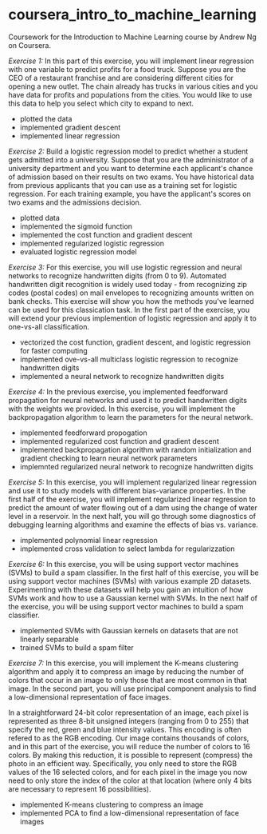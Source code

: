 # coursera_intro_to_machine_learning
Coursework for the Introduction to Machine Learning course by Andrew Ng on Coursera.

*Exercise 1:*
In this part of this exercise, you will implement linear regression with one variable to predict profits for a food truck. Suppose you are the CEO of a restaurant franchise and are considering different cities for opening a new outlet. The chain already has trucks in various cities and you have data for profits and populations from the cities. You would like to use this data to help you select which city to expand to next.

- plotted the data
- implemented gradient descent
- implemented linear regression


*Exercise 2:*
Build a logistic regression model to predict whether a student gets admitted into a university. Suppose that you are the administrator of a university department and you want to determine each applicant's chance of admission based on their results on two exams. You have historical data from previous applicants that you can use as a training set for logistic regression. For each training example, you have the applicant's scores on two exams and the admissions decision.

- plotted data
- implemented the sigmoid function
- implemented the cost function and gradient descent 
- implemented regularized logistic regression
- evaluated logistic regression model


*Exercise 3:*
For this exercise, you will use logistic regression and neural networks to recognize handwritten digits (from 0 to 9). Automated handwritten digit recognition is widely used today - from recognizing zip codes (postal codes) on mail envelopes to recognizing amounts written on bank checks. This exercise will show you how the methods you've learned can be used for this classication task. In the first part of the exercise, you will extend your previous implemention of logistic regression and apply it to one-vs-all classification.

- vectorized the cost function, gradient descent, and logistic regression for faster computing
- implemented ove-vs-all multiclass logistic regression to recognize handwritten digits
- implemented a neural network to recognize handwritten digits


*Exercise 4:*
In the previous exercise, you implemented feedforward propagation for neural networks and used it to predict handwritten digits with the weights we provided. In this exercise, you will implement the backpropagation algorithm to learn the parameters for the neural network.

- implemented feedforward propogation
- implemented regularized cost function and gradient descent
- implemented backpropagation algorithm with random initialization and gradient checking to learn neural network parameters
- implemnted regularized neural network to recognize handwritten digits


*Exercise 5:*
In this exercise, you will implement regularized linear regression and use it to study models with different bias-variance properties. In the first half of the exercise, you will implement regularized linear regression to predict the amount of water flowing out of a dam using the change of water level in a reservoir. In the next half, you will go through some diagnostics of debugging learning algorithms and examine the effects of bias vs. variance.

- implemented polynomial linear regression
- implemented cross validation to select lambda for regularizzation


*Exercise 6:*
In this exercise, you will be using support vector machines (SVMs) to build a spam classifier. In the first half of this exercise, you will be using support vector machines (SVMs) with various example 2D datasets. Experimenting with these datasets will help you gain an intuition of how SVMs work and how to use a Gaussian kernel with SVMs. In the next half of the exercise, you will be using support vector machines to build a spam classifier.

- implemented SVMs with Gaussian kernels on datasets that are not linearly separable
- trained SVMs to build a spam filter

*Exercise 7:*
In this exercise, you will implement the K-means clustering algorithm and apply it to compress an image by reducing the number of colors that occur in an image to only those that are most common in that image. In the second part, you will use principal component analysis to find a low-dimensional representation of face images. 

In a straightforward 24-bit color representation of an image, each pixel is represented as three 8-bit unsigned integers (ranging from 0 to 255) that specify the red, green and blue intensity values. This encoding is often refered to as the RGB encoding. Our image contains thousands of colors, and in this part of the exercise, you will reduce the number of colors to 16 colors. By making this reduction, it is possible to represent (compress) the photo in an efficient way. Specifically, you only need to store the RGB values of the 16 selected colors, and for each pixel in the image you now need to only store the index of the color at that location (where only 4 bits are necessary to represent 16 possibilities). 


- implemented K-means clustering to compress an image
- implemented PCA to find a low-dimensional representation of face images

